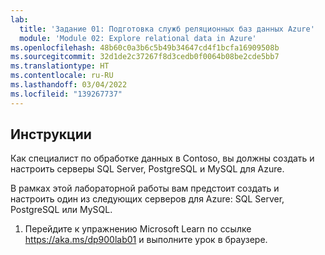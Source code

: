 ```yaml
---
lab:
  title: 'Задание 01: Подготовка служб реляционных баз данных Azure'
  module: 'Module 02: Explore relational data in Azure'
ms.openlocfilehash: 48b60c0a3b6c5b49b34647cd4f1bcfa16909508b
ms.sourcegitcommit: 32d1de2c37267f8d3cedb0f0064b08be2cde5bb7
ms.translationtype: HT
ms.contentlocale: ru-RU
ms.lasthandoff: 03/04/2022
ms.locfileid: "139267737"
---
```

## <a name="instructions"></a>Инструкции

Как специалист по обработке данных в Contoso, вы должны создать и настроить серверы SQL Server, PostgreSQL и MySQL для Azure.

В рамках этой лабораторной работы вам предстоит создать и настроить один из следующих серверов для Azure: SQL Server, PostgreSQL или MySQL.

1.  Перейдите к упражнению Microsoft Learn по ссылке https://aka.ms/dp900lab01 и выполните урок в браузере. 
